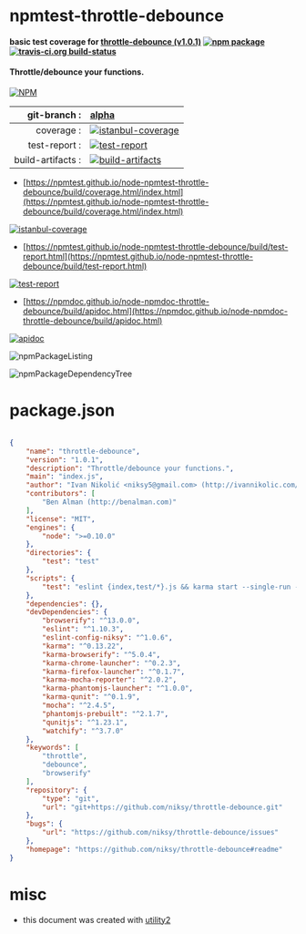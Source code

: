 # npmtest-throttle-debounce

#### basic test coverage for  [throttle-debounce (v1.0.1)](https://github.com/niksy/throttle-debounce#readme)  [![npm package](https://img.shields.io/npm/v/npmtest-throttle-debounce.svg?style=flat-square)](https://www.npmjs.org/package/npmtest-throttle-debounce) [![travis-ci.org build-status](https://api.travis-ci.org/npmtest/node-npmtest-throttle-debounce.svg)](https://travis-ci.org/npmtest/node-npmtest-throttle-debounce)

#### Throttle/debounce your functions.

[![NPM](https://nodei.co/npm/throttle-debounce.png?downloads=true&downloadRank=true&stars=true)](https://www.npmjs.com/package/throttle-debounce)

| git-branch : | [alpha](https://github.com/npmtest/node-npmtest-throttle-debounce/tree/alpha)|
|--:|:--|
| coverage : | [![istanbul-coverage](https://npmtest.github.io/node-npmtest-throttle-debounce/build/coverage.badge.svg)](https://npmtest.github.io/node-npmtest-throttle-debounce/build/coverage.html/index.html)|
| test-report : | [![test-report](https://npmtest.github.io/node-npmtest-throttle-debounce/build/test-report.badge.svg)](https://npmtest.github.io/node-npmtest-throttle-debounce/build/test-report.html)|
| build-artifacts : | [![build-artifacts](https://npmtest.github.io/node-npmtest-throttle-debounce/glyphicons_144_folder_open.png)](https://github.com/npmtest/node-npmtest-throttle-debounce/tree/gh-pages/build)|

- [https://npmtest.github.io/node-npmtest-throttle-debounce/build/coverage.html/index.html](https://npmtest.github.io/node-npmtest-throttle-debounce/build/coverage.html/index.html)

[![istanbul-coverage](https://npmtest.github.io/node-npmtest-throttle-debounce/build/screenCapture.buildCi.browser.%252Ftmp%252Fbuild%252Fcoverage.lib.html.png)](https://npmtest.github.io/node-npmtest-throttle-debounce/build/coverage.html/index.html)

- [https://npmtest.github.io/node-npmtest-throttle-debounce/build/test-report.html](https://npmtest.github.io/node-npmtest-throttle-debounce/build/test-report.html)

[![test-report](https://npmtest.github.io/node-npmtest-throttle-debounce/build/screenCapture.buildCi.browser.%252Ftmp%252Fbuild%252Ftest-report.html.png)](https://npmtest.github.io/node-npmtest-throttle-debounce/build/test-report.html)

- [https://npmdoc.github.io/node-npmdoc-throttle-debounce/build/apidoc.html](https://npmdoc.github.io/node-npmdoc-throttle-debounce/build/apidoc.html)

[![apidoc](https://npmdoc.github.io/node-npmdoc-throttle-debounce/build/screenCapture.buildCi.browser.%252Ftmp%252Fbuild%252Fapidoc.html.png)](https://npmdoc.github.io/node-npmdoc-throttle-debounce/build/apidoc.html)

![npmPackageListing](https://npmtest.github.io/node-npmtest-throttle-debounce/build/screenCapture.npmPackageListing.svg)

![npmPackageDependencyTree](https://npmtest.github.io/node-npmtest-throttle-debounce/build/screenCapture.npmPackageDependencyTree.svg)



# package.json

```json

{
    "name": "throttle-debounce",
    "version": "1.0.1",
    "description": "Throttle/debounce your functions.",
    "main": "index.js",
    "author": "Ivan Nikolić <niksy5@gmail.com> (http://ivannikolic.com/)",
    "contributors": [
        "Ben Alman (http://benalman.com)"
    ],
    "license": "MIT",
    "engines": {
        "node": ">=0.10.0"
    },
    "directories": {
        "test": "test"
    },
    "scripts": {
        "test": "eslint {index,test/*}.js && karma start --single-run --browsers PhantomJS"
    },
    "dependencies": {},
    "devDependencies": {
        "browserify": "^13.0.0",
        "eslint": "^1.10.3",
        "eslint-config-niksy": "^1.0.6",
        "karma": "^0.13.22",
        "karma-browserify": "^5.0.4",
        "karma-chrome-launcher": "^0.2.3",
        "karma-firefox-launcher": "^0.1.7",
        "karma-mocha-reporter": "^2.0.2",
        "karma-phantomjs-launcher": "^1.0.0",
        "karma-qunit": "^0.1.9",
        "mocha": "^2.4.5",
        "phantomjs-prebuilt": "^2.1.7",
        "qunitjs": "^1.23.1",
        "watchify": "^3.7.0"
    },
    "keywords": [
        "throttle",
        "debounce",
        "browserify"
    ],
    "repository": {
        "type": "git",
        "url": "git+https://github.com/niksy/throttle-debounce.git"
    },
    "bugs": {
        "url": "https://github.com/niksy/throttle-debounce/issues"
    },
    "homepage": "https://github.com/niksy/throttle-debounce#readme"
}
```



# misc
- this document was created with [utility2](https://github.com/kaizhu256/node-utility2)
